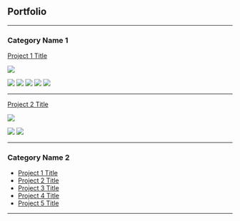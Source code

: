 ## Portfolio

---

### Category Name 1 

[Project 1 Title](/sample_page)

<img src="images/dummy_thumbnail.jpg?raw=true"/>

[![](https://img.shields.io/badge/Python-white?logo=Python)](#) 
[![](https://img.shields.io/badge/Jupyter-white?logo=Jupyter)](#) 
[![](https://img.shields.io/badge/Pandas-white?logo=Pandas)](#)
[![](https://img.shields.io/badge/NumPy-white?logo=NumPy)](#)
[![](https://img.shields.io/badge/statsmodels-white?logo=statsmodels)](#)

---

[Project 2 Title](http://example.com/)

<img src="images/dummy_thumbnail.jpg?raw=true"/>

[![](https://img.shields.io/badge/PostgreSQL-white?logo=PostgreSQL)](#)
[![](https://img.shields.io/badge/Tableau-white?logo=Tableau)](#)

<!--
[![](https://img.shields.io/badge/PyTorch-white?logo=pytorch)](#)
[![](https://img.shields.io/badge/Twitter-white?logo=Twitter)](#)
[![](https://img.shields.io/badge/HuggingFace_Transformers-white?logo=huggingface)](#)
[![](https://img.shields.io/badge/NumPy-black?logo=NumPy)](#)
[![](https://img.shields.io/badge/Pandas-grey?logo=Pandas)](#)
[![](https://img.shields.io/badge/MongoDB-white?logo=MongoDB)](#)
[![](https://img.shields.io/badge/Tableau-black?logo=Tableau)](#)
[![](https://img.shields.io/badge/PostgreSQL-black?logo=PostgreSQL)](#)
-->
---

### Category Name 2

- [Project 1 Title](http://example.com/)
- [Project 2 Title](http://example.com/)
- [Project 3 Title](http://example.com/)
- [Project 4 Title](http://example.com/)
- [Project 5 Title](http://example.com/)

---

<!-- <p style="font-size:11px">Page template forked from <a href="https://github.com/evanca/quick-portfolio">evanca</a></p> -->
<!-- Remove above link if you don't want to attibute -->
